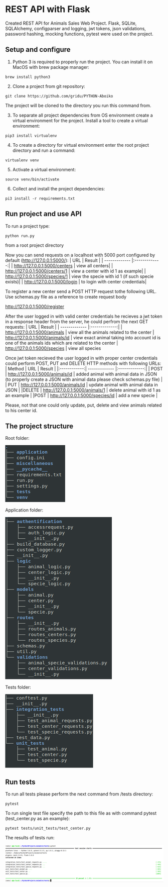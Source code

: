# REST API with Flask

Created REST API for Animals Sales Web Project.
Flask, SQLite, SQLAlchemy, configparser and logging, jwt tokens, json validations, password hashing,
mocking functions, pytest were used on the project.

## Setup and configure
1) Python 3 is required to properly run the project. You can install it on MacOS with brew package manager:
```
brew install python3
```
2) Clone a project from git repository:
```
git clone https://github.com/gridu/PYTHON-Aboiko
```
The project will be cloned to the directory you run this command from.

3) To separate all project dependencies from OS environment create a virtual environment for the project.
Install a tool to create a virtual environment:
```
pip3 install virtualenv
```
4) To create a directory for virtual environment enter the root project directory and run a command:
```
virtualenv venv
```
5) Activate a virtual environment:
```
source venv/bin/activate
```
6) Collect and install the project dependencies:
```
pi3 install -r requirements.txt
```
## Run project and use API
To run a project type:
```
python run.py
```
from a root project directory

Now you can send requests on a localhost with 5000 port configured by default (http://127.0.0.1:5000/):
| URL         | Result          |
| ------------- |:-------------:|
| http://127.0.0.1:5000/centers | view all centers|
| http://127.0.0.1:5000/centers/1 | view a center with id 1 as example|
| http://127.0.0.1:5000/species/1 | view the specie with id 1 (if such specie exists)|
| http://127.0.0.1:5000/login | to login with center credentials|

To register a new center send a POST HTTP request tothe following URL. Use schemas.py file as a reference to create request body

http://127.0.0.1:5000/register 

After the user logged in with valid center credentials he recieves a jwt token in a response header from the server, he could perfrom the next GET requests:
| URL         | Result          |
| ------------- |:-------------:|
| http://127.0.0.1:5000/animals | view all the animals related to the center
| http://127.0.0.1:5000/animals/id | view exact animal taking into account id is one of the animals ids which are related to the center
| http://127.0.0.1:5000/species | view all species

Once jwt token recieved the user logged in with proper center credentials could perform POST, PUT and DELETE
HTTP methods with following URLs:
|   Method     |     URL      | Result |
|:------------:| ------------- |:-------------:|
| POST | http://127.0.0.1:5000/animals/id | added animal with animal data in JSON (to properly create a JSON with animal data please check schemas.py file) |
| PUT | http://127.0.0.1:5000/animals/id | update animal with animal data in JSON |
|DELETE | http://127.0.0.1:5000/animals/1 | delete animal with id 1 as an example |
|POST | http://127.0.0.1:5000/species/id | add a new specie |

Please, not that one could only update, put, delete and view animals related to his center id.

## The project structure
Root folder:

![alt text](https://github.com/gridu/PYTHON-Aboiko/blob/master/miscellaneous/images/Selection_266.png)

Application folder:

![alt text](https://github.com/gridu/PYTHON-Aboiko/blob/master/miscellaneous/images/app_structure.png)
    
Tests folder:

![alt text](https://github.com/gridu/PYTHON-Aboiko/blob/develop/miscellaneous/images/tests_structure.png)

## Run tests
To run all tests please perform the next command from /tests directory:
```
pytest
```
To run single test file specify the path to this file as with command pytest (test_center.py as an example):
```
pytest tests/unit_tests/test_center.py
```
The results of tests run:

![Pytest results](https://github.com/gridu/PYTHON-Aboiko/blob/develop/miscellaneous/images/test_results.png)
